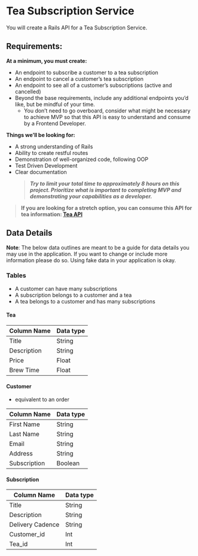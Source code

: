 # Tea Subscription Service

You will create a Rails API for a Tea Subscription Service.

## Requirements:

**At a minimum, you must create:**

- An endpoint to subscribe a customer to a tea subscription
- An endpoint to cancel a customer’s tea subscription
- An endpoint to see all of a customer’s subscriptions (active and cancelled)
- Beyond the base requirements, include any additional endpoints you’d like, but be mindful of your time.
  - You don’t need to go overboard, consider what might be necessary to achieve MVP so that this API is easy to understand and consume by a Frontend Developer.

**Things we’ll be looking for:**

- A strong understanding of Rails
- Ability to create restful routes
- Demonstration of well-organized code, following OOP
- Test Driven Development
- Clear documentation
  > **_Try to limit your total time to approximately 8 hours on this project. Prioritize what is important to completing MVP and demonstrating your capabilities as a developer._**

> **If you are looking for a stretch option, you can consume this API for tea information: [Tea API](https://tea-api-vic-lo.herokuapp.com/)**

## Data Details

**Note**: The below data outlines are meant to be a guide for data details you may use in the application. If you want to change or include more information please do so. Using fake data in your application is okay.

### Tables

- A customer can have many subscriptions
- A subscription belongs to a customer and a tea
- A tea belongs to a customer and has many subscriptions

#### Tea

| Column Name | Data type |
| ----------- | --------- |
| Title       | String    |
| Description | String    |
| Price       | Float     |
| Brew Time   | Float     |

#### Customer

- equivalent to an order

| Column Name  | Data type |
| ------------ | --------- |
| First Name   | String    |
| Last Name    | String    |
| Email        | String    |
| Address      | String    |
| Subscription | Boolean   |

#### Subscription

| Column Name      | Data type |
| ---------------- | --------- |
| Title            | String    |
| Description      | String    |
| Delivery Cadence | String    |
| Customer_id      | Int       |
| Tea_id           | Int       |

